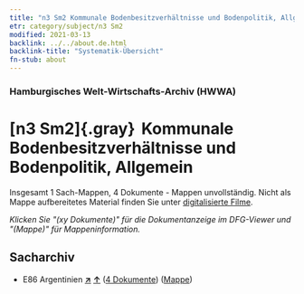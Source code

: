 ```yaml
---
title: "n3 Sm2 Kommunale Bodenbesitzverhältnisse und Bodenpolitik, Allgemein"
etr: category/subject/n3 Sm2
modified: 2021-03-13
backlink: ../../about.de.html
backlink-title: "Systematik-Übersicht"
fn-stub: about
---
```


### Hamburgisches Welt-Wirtschafts-Archiv (HWWA)
# [n3 Sm2]{.gray}&#8201; Kommunale Bodenbesitzverhältnisse und Bodenpolitik, Allgemein&#160; 




Insgesamt 1 Sach-Mappen, 4 Dokumente - Mappen unvollständig.
Nicht als Mappe aufbereitetes Material finden Sie unter [digitalisierte Filme](/film/h1_sh).

_Klicken Sie "(xy Dokumente)" für die Dokumentanzeige im DFG-Viewer und "(Mappe)" für Mappeninformation._

## Sacharchiv



- E86 Argentinien [**&nearr;**](../../../geo/i/141692/about.de.html "Argentinien (alle Mappen)") [**&uarr;**](../../../geo/about.de.html#E86 "Ländersystematik") (<a href="https://pm20.zbw.eu/dfgview/sh/141692,145033" title="über: Argentinien : Kommunale Bodenbesitzverhältnisse und Bodenpolitik, Allgemein" target="_blank">4 Dokumente</a>) ([Mappe](http://purl.org/pressemappe20/folder/sh/141692,145033))


